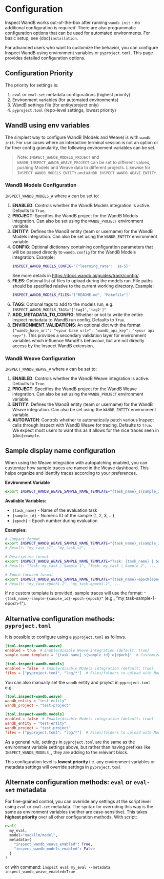 # Configuration

Inspect WandB works out-of-the-box after running `wandb init` - no additional configuration is required! There are also programmatic configuration options that can be used for automated environments. For basic setup, see {doc}`installation`.

For advanced users who want to customize the behavior, you can configure Inspect WandB using environment variables or `pyproject.toml`. This page provides detailed configuration options.

## Configuration Priority

The priority for settings is:
1. `eval` or `eval-set` metadata configurations (highest priority)
2. Environment variables (for automated environments)
3. WandB settings file (for entity/project only)
4. `pyproject.toml` (repo-level settings, lowest priority)


## WandB using env variables
The simplest way to configure WandB (Models and Weave) is with `wandb init`. For use cases where an interactive terminal session is not an option or for finer config granularity, the following environment variables can be set. 
> Note: `INSPECT_WANDB_MODELS_PROJECT` and `WANDB_INSPECT_WANDB_WEAVE_PROJECT` can be set to different values, pushing Models and Weave data to different projects. Likewise for `INSPECT_WANDB_MODELS_ENTITY` and `WANDB_INSPECT_WANDB_WEAVE_ENTITY`.

### WandB Models Configuration

`INSPECT_WANDB_MODELS_#` where `#` can be set to:

1. **ENABLED**: Controls whether the WandB Models integration is active. Defaults to `True`.
2. **PROJECT**: Specifies the WandB project for the WandB Models integration. Can also be set using the `WANDB_PROJECT` environment variable.
3. **ENTITY**: Defines the WandB entity (team or username) for the WandB Models integration. Can also be set using the `WANDB_ENTITY` environment variable.
4. **CONFIG**: Optional dictionary containing configuration parameters that will be passed directly to `wandb.config` for the WandB Models integration. Example: 
   ```bash
   INSPECT_WANDB_MODELS_CONFIG='{"learning_rate":  1e-5}'
   ```
   See more details in https://docs.wandb.ai/guides/track/config/.
5. **FILES**: Optional list of files to upload during the models run. File paths should be specified relative to the current working directory. Example: 
   ```bash
   INSPECT_WANDB_MODELS_FILES='["README.md", "Makefile"]'
   ```
6. **TAGS**: Optional tags to add to the models run, e.g. `INSPECT_WANDB_MODELS_TAGS="['tag1','tag2']"`
7. **ADD_METADATA_TO_CONFIG**: Whether or not to write the entire Inspect metadata to WandB run config. Defaults to `True`.
8. **ENVIRONMENT_VALIDATIONS**: An optional dict with the format `{"wandb_base_url": "<your base url>", "wandb_api_key": "<your api key>"}`. This provides a secondary validation layer for environment variables which influence WandB's behaviour, but are not directly access by the Inspect WandB extension.


### WandB Weave Configuration

`INSPECT_WANDB_WEAVE_#` where `#` can be set to:

1. **ENABLED**: Controls whether the WandB Weave integration is active. Defaults to `True`.
2. **PROJECT**: Specifies the WandB project for the WandB Weave integration. Can also be set using the `WANDB_PROJECT` environment variable.
3. **ENTITY**: Defines the WandB entity (team or username) for the WandB Weave integration. Can also be set using the `WANDB_ENTITY` environment variable.
4. **AUTOPATCH**: Controls whether to automatically patch various Inspect calls through Inspect with WandB Weave for tracing. Defaults to `True`. We expect most users to want this as it allows for the nice traces seen in {doc}`example`. 

## Sample display name configuration

When using the Weave integration with autopatching enabled, you can customize how sample traces are named in the Weave dashboard. This helps organize and identify traces according to your preferences.

**Environment Variable**
```bash
export INSPECT_WANDB_WEAVE_SAMPLE_NAME_TEMPLATE="{task_name}_s{sample_id}_e{epoch}"
```

**Available Variables:**
- `{task_name}` - Name of the evaluation task
- `{sample_id}` - Numeric ID of the sample (1, 2, 3, ...)
- `{epoch}` - Epoch number during evaluation

**Examples:**
```bash
# Compact format
export INSPECT_WANDB_WEAVE_SAMPLE_NAME_TEMPLATE="{task_name}_s{sample_id}"
# Result: "my_task_s1", "my_task_s2", ...

# Descriptive format
export INSPECT_WANDB_WEAVE_SAMPLE_NAME_TEMPLATE="Task: {task_name} | Sample {sample_id}"
# Result: "Task: my_task | Sample 1", "Task: my_task | Sample 2", ...

# Epoch-focused format
export INSPECT_WANDB_WEAVE_SAMPLE_NAME_TEMPLATE="{task_name}-epoch{epoch}-{sample_id}"
# Result: "my_task-epoch1-1", "my_task-epoch1-2", ...
```

If no custom template is provided, sample traces will use the format: `"{task_name}-sample-{sample_id}-epoch-{epoch}"` (e.g., "my_task-sample-1-epoch-1").


## Alternative configuration methods: `pyproject.toml`
It is possible to configure using a `pyproject.toml` as follows.

```toml
[tool.inspect-wandb.weave]
enabled = true  # Enable/disable Weave integration (default: true)
sample_name_template = "{task_name}_s{sample_id}_e{epoch}"  # Customize sample names in Weave traces (default: "{task_name}-sample-{sample_id}-epoch-{epoch}")

[tool.inspect-wandb.models]
enabled = false  # Enable/disable Models integration (default: true)
files = ["pyproject.toml", "log/*"]  # Files/folders to upload with Models run, path relative to your current working directory (default: none)
```

You can also manually set the `wandb` entity and project in `pyproject.toml` e.g.

```toml
[tool.inspect-wandb.weave]
wandb_entity = "test-entity"
wandb_project = "test-project"

[tool.inspect-wandb.models]
enabled = false  # Enable/disable Models integration (default: true)
wandb_entity = "test-entity"
wandb_project = "test-project"
files = ["pyproject.toml", "log/*"]  # Files/folders to upload with Models run, path relative to your current working directory (default: none)
```

As a general rule, settings in `pyproject.toml` are the same as the environment variable settings above, but rather than having prefixes like `INSPECT_WANDB_MODELS_`, they are adding to the relevant block.

This configuration level is **lowest priority** i.e. any environment variables or metadata settings will override settings in `pyproject.toml`

## Alternate configuration methods: `eval` or `eval-set` metadata
For fine-grained control, you can override any settings at the script level using `eval` or `eval-set` metadata. The syntax for overriding this way is the same as environment variables (neither are case-sensitive). This takes **highest priority** over all other configuration methods.
With script:
```python
eval(
  my_eval, 
  model="mockllm/model", 
  metadata={
    "inspect_wandb_weave_enabled": True, 
    "inspect_wandb_models_enabled": False
  }
)
```
or with command:
`inspect eval my_eval --metadata inspect_wandb_weave_enabled=True`

 
